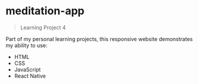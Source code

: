 # meditation-app
> Learning Project 4

Part of my personal learning projects, this responsive website demonstrates my ability to use:
- HTML
- CSS
- JavaScript
- React Native
